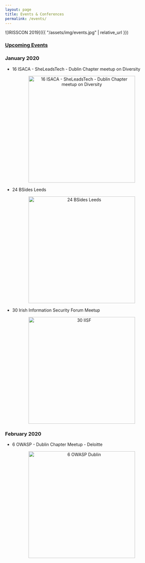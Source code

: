 ```yaml
---
layout: page
title: Events & Conferences
permalink: /events/
---
```


![IRISSCON 2019]({{ "/assets/img/events.jpg" | relative_url }})

### [Upcoming Events](https://heff.ie/upcoming/)

### January 2020
- 16 ISACA - SheLeadsTech - Dublin Chapter meetup on Diversity <br />
<p align="center">
  <img src="{{"/assets/img/isaca.jpg" | relative_url }}" alt="16 ISACA - SheLeadsTech - Dublin Chapter meetup on Diversity" width="350" />
</p>

- 24 BSides Leeds <br />
<p align="center">
  <img src="{{"/assets/img/BSides Leeds.jpg" | relative_url }}" alt="24 BSides Leeds" width="350" />
</p>

- 30 Irish Information Security Forum Meetup <br />
<p align="center">
  <img src="{{"/assets/img/iisf.jpg" | relative_url }}" alt="30 IISF" width="350" />
</p>

### February 2020
- 6 OWASP - Dublin Chapter Meetup - Deloitte <br />
<p align="center">
  <img src="{{"/assets/img/owasp0.jpg" | relative_url }}" alt="6 OWASP Dublin" width="350" />
</p>
